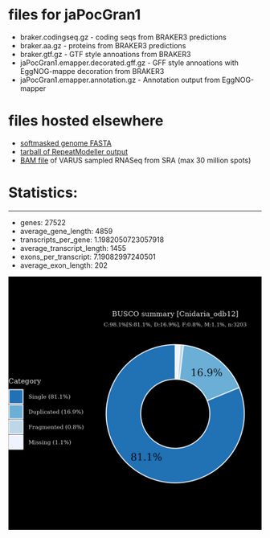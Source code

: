 # files for jaPocGran1

* braker.codingseq.gz - coding seqs from BRAKER3 predictions
* braker.aa.gz - proteins from BRAKER3 predictions
* braker.gtf.gz - GTF style annoations from BRAKER3
* jaPocGran1.emapper.decorated.gff.gz - GFF style annoations with EggNOG-mappe decoration from BRAKER3
* jaPocGran1.emapper.annotation.gz - Annotation output from EggNOG-mapper

# files hosted elsewhere
* [softmasked genome FASTA](https://asg_hubs.cog.sanger.ac.uk/jaPocGran1/jaPocGran1.fa.masked)
* [tarball of RepeatModeller output](https://asg_hubs.cog.sanger.ac.uk/jaPocGran1/jaPocGran1.tar.xz)
* [BAM file](https://asg_hubs.cog.sanger.ac.uk/jaPocGran1/VARUS_modified.bam) of VARUS sampled RNASeq from SRA (max 30 million spots)

# Statistics:

---
 * genes: 27522
 * average_gene_length: 4859
 * transcripts_per_gene: 1.1982050723057918
 * average_transcript_length: 1455
 * exons_per_transcript: 7.19082997240501
 * average_exon_length: 202


![Plot of BUSCO results](jaPocGran1_busco.jpeg)

